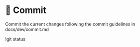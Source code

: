 # 📝 Commit

Commit the current changes following the commit guidelines in docs/dev/commit.md

!git status
